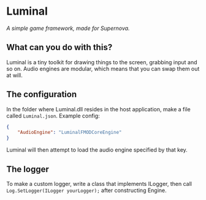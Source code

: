 # Luminal
*A simple game framework, made for Supernova.*

## What can you do with this?
Luminal is a tiny toolkit for drawing things to the screen, grabbing input and so on.
Audio engines are modular, which means that you can swap them out at will.

## The configuration
In the folder where Luminal.dll resides in the host application, make a file called `Luminal.json`.
Example config:
```json
{
	"AudioEngine": "LuminalFMODCoreEngine"
}
```
Luminal will then attempt to load the audio engine specified by that key.

## The logger
To make a custom logger, write a class that implements ILogger, then call `Log.SetLogger(ILogger yourLogger);` after constructing Engine.